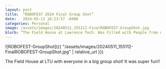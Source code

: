 ```yaml
---
layout: post
title:  “ROBOFEST 2024 Final Group Shot”
date:   2024-05-11 16:23:57 -0400
categories: Personal
image: /assets/images/20240511_155112-FinalROBOFEST-GroupShot.jpg
blurb: “The Field House at Lawrence Tech. Was Filled with People from Across the Globe..”
---
```


![ROBOFEST-GroupShot]({{ "/assets/images/20240511_155112-FinalROBOFEST-GroupShot.jpg" | relative_url }})

The Field House at LTU with everyone in a big group shot! It was super fun!!
